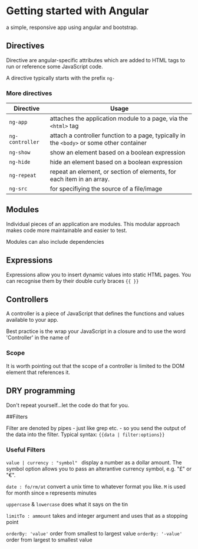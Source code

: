 # Getting started with Angular

a simple, responsive app using angular and bootstrap.



## Directives

Directive are angular-specific attributes which are added to HTML tags to run or reference some JavaScript code.

A directive typically starts with the prefix `ng-`

### More directives

Directive       | Usage
----------------|------------
`ng-app`        | attaches the application module to a page, via the `<html>` tag
`ng-controller` | attach a controller function to a page, typically in the `<body>` or some other container
`ng-show`       | show an element based on a boolean expression
`ng-hide`       | hide an element based on a boolean expression
`ng-repeat`     | repeat an element, or section of elements, for each item in an array.
`ng-src`        | for specifiying the source of a file/image


## Modules

Individual pieces of an application are modules. This modular approach makes code more maintainable and easier to test. 

Modules can also include dependencies 


## Expressions

Expressions allow you to insert dynamic values into static HTML pages. You can recognise them by their double curly braces `{{ }}`

## Controllers

A controller is a piece of JavaScript that defines the functions and values available to your app. 

Best practice is the wrap your JavaScript in a closure and to use the word 'Controller' in the name of 

### Scope

It is worth pointing out that the scope of a controller is limited to the DOM element that references it.

## DRY programming

Don't repeat yourself...let the code do that for you.

##Filters

Filter are denoted by pipes - just like grep etc. - so you send the output of the data into the filter.
Typical syntax:
`{{data | filter:options}}`

### Useful Filters

`value | currency : "symbol" ` display a number as a dollar amount. The symbol option allows you to pass an alterantive currency symbol, e.g. "£" or "€".

`date : fo/rm/at` convert a unix time to whatever format you like. `M` is used for month since `m` represents minutes

`uppercase` & `lowercase` does what it says on the tin

`limitTo : ammount` takes and integer argument and uses that as a stopping point

`orderBy: 'value'` order from smallest to largest value
`orderBy: '-value'` order from largest to smallest value 